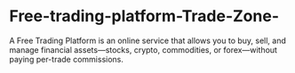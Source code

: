 # Free-trading-platform-Trade-Zone-
A Free Trading Platform is an online service that allows you to buy, sell, and manage financial assets—stocks, crypto, commodities, or forex—without paying per-trade commissions.
